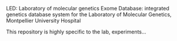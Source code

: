 LED: Laboratory of molecular genetics Exome Database: integrated genetics database system for the Laboratory of Molecular Genetics, Montpellier University Hospital

This repository is highly specific to the lab, experiments...
